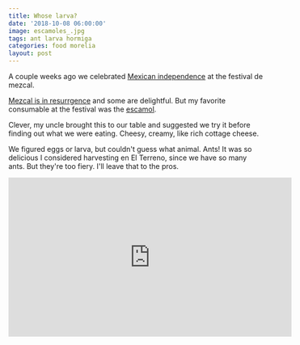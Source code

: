 ```yaml
---
title: Whose larva?
date: '2018-10-08 06:00:00'
image: escamoles_.jpg
tags: ant larva hormiga
categories: food morelia
layout: post
---
```


A couple weeks ago we celebrated [Mexican independence](https://reverdecer.annalisagross.com/2018/09/15/dia-de-independencia/) at the festival de mezcal.

[Mezcal is in resurrgence](https://reverdecer.annalisagross.com/2018/10/03/mezcal/) and some are delightful. But my favorite consumable at the festival was the [escamol](https://en.wikipedia.org/wiki/Escamol).

Clever, my uncle brought this to our table and suggested we try it before finding out what we were eating. Cheesy, creamy, like rich cottage cheese.

We figured eggs or larva, but couldn't guess what animal. Ants! It was so delicious I considered harvesting en El Terreno, since we have so many ants. But they're too fiery. I'll leave that to the pros.

<iframe width="560" height="315" src="https://www.youtube-nocookie.com/embed/EAaduSgVtiE" frameborder="0" allow="autoplay; encrypted-media" allowfullscreen></iframe>
